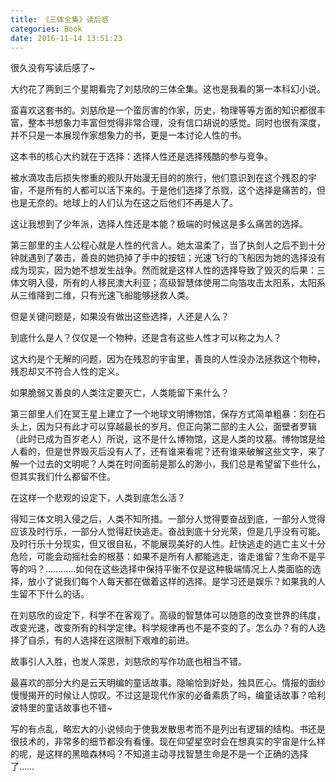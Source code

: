 ```yaml
---
title: 《三体全集》读后感
categories: Book
date: 2016-11-14 13:51:23
---
```


很久没有写读后感了~

大约花了两到三个星期看完了刘慈欣的三体全集。这也是我看的第一本科幻小说。

蛮喜欢这套书的。刘慈欣是一个蛮厉害的作家，历史，物理等等方面的知识都很丰富，整本书想象力丰富但觉得非常合理，没有信口胡说的感觉。同时也很有深度，并不只是一本展现作家想象力的书，更是一本讨论人性的书。

这本书的核心大约就在于选择：选择人性还是选择残酷的参与竞争。

被水滴攻击后损失惨重的舰队开始漫无目的的旅行，他们意识到在这个残忍的宇宙，不是所有的人都可以活下来的。于是他们选择了杀戮，这个选择是痛苦的，但也是无奈的。地球上的人们认为在这之后他们不再是人了。

这让我想到了少年派，选择人性还是本能？极端的时候这是多么痛苦的选择。

第三部里的主人公程心就是人性的代言人。她太温柔了，当了执剑人之后不到十分钟就遇到了袭击，善良的她扔掉了手中的按钮；光速飞行的飞船因为她的选择没有成为现实，因为她不想发生战争。然而就是这样人性的选择导致了毁灭的后果：三体文明入侵，所有的人移民澳大利亚；高级智慧体使用二向箔攻击太阳系，太阳系从三维降到二维，只有光速飞船能够拯救人类。

但是关键问题是，如果没有做出这些选择，人还是人么？

到底什么是人？仅仅是一个物种，还是含有这些人性才可以称之为人？

这大约是个无解的问题，因为在残忍的宇宙里，善良的人性没办法拯救这个物种，残忍却又不符合人性的定义。

如果脆弱又善良的人类注定要灭亡，人类能留下来什么？

第三部里人们在冥王星上建立了一个地球文明博物馆，保存方式简单粗暴：刻在石头上，因为只有此才可以穿越最长的岁月。但正向第二部的主人公，面壁者罗辑（此时已成为百岁老人）所说，这不是什么博物馆，这是人类的坟墓。博物馆是给人看的，但是世界毁灭后没有人了，还有谁来看呢？还有谁来破解这些文字，来了解一个过去的文明呢？人类在时间面前是那么的渺小，我们总是希望留下些什么，但其实我们什么都留不住。

在这样一个悲观的设定下，人类到底怎么活？

得知三体文明入侵之后，人类不知所措。一部分人觉得要奋战到底，一部分人觉得应该及时行乐，一部分人觉得赶快逃走。奋战到底十分光荣，但是几乎没有可能。及时行乐十分现实，但又很自私，不能展现美好的人性。赶快逃走的逃亡主义十分危险，可能会动摇社会的根基：如果不是所有人都能逃走，谁走谁留？生命不是平等的吗？…………如何在这些选择中保持平衡不仅是这种极端情况上人类面临的选择，放小了说我们每个人每天都在做着这样的选择。是学习还是娱乐？如果我的人生留不下什么的话。

在刘慈欣的设定下，科学不在客观了。高级的智慧体可以随意的改变世界的纬度，改变光速，改变所有的科学定律。科学规律再也不是不变的了。怎么办？有的人选择了自杀，有的人选择在这限制下艰难的前进。

故事引人入胜，也发人深思，刘慈欣的写作功底也相当不错。

最喜欢的部分大约是云天明编的童话故事。隐喻恰到好处，独具匠心。情报的面纱慢慢揭开的时候让人惊叹。不过这是现代作家的必备素质了吗，编童话故事？哈利波特里的童话故事也不错~

写的有点乱，略宏大的小说倾向于使我发散思考而不是列出有逻辑的结构。书还是很技术的，非常多的细节都没有看懂。现在仰望星空时会在想真实的宇宙是什么样的呢，是这样的黑暗森林吗？不知道主动寻找智慧生命是不是一个正确的选择了……